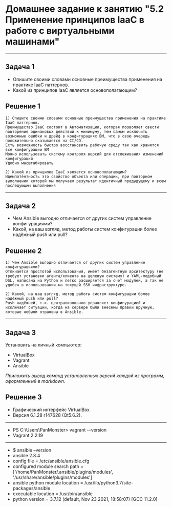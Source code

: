 
# Домашнее задание к занятию "5.2 Применение принципов IaaC в работе с виртуальными машинами"

---
## Задача 1

- Опишите своими словами основные преимущества применения на практике IaaC паттернов.
- Какой из принципов IaaC является основополагающим?

## Решение 1

	1) Опишите своими словами основные преимущества применения на практике IaaC паттернов.
	Преимущество IaaC состоит в Автоматизации, которая позволяет свести повторение одинаковых действий к минимуму, тем самым исключить возможные ошибки и дрейф в конфигурациях ВМ, что в свою очередь положительно сказывается на CI/CD.
	Есть возможность быстро восстановить рабочую среду так как хранятся все конфигурации ВМ
	Можно использовать систему контроля версий для отслеживания изменений конфигураций
	Удобно масштабировать
	
	2) Какой из принципов IaaC является основополагающим?
	Идемпоте́нтность это свойство объекта или операции, при повторном выполнении которой мы получаем результат идентичный предыдущему и всем последующим выполнения

  
---
## Задача 2

- Чем Ansible выгодно отличается от других систем управление конфигурациями?
- Какой, на ваш взгляд, метод работы систем конфигурации более надёжный push или pull?

## Решение 2

	1) Чем Ansible выгодно отличается от других систем управление конфигурациями?
	Отличается простотой использования, имеет безагентную архитектуру (не требует установки агента/клиента на целевую систему) и YAML-подобный DSL, написана на Python и легко расширяется за счет модулей, а так же удобен в использовании на текущей SSH инфраструктуре.
	
	2) Какой, на ваш взгляд, метод работы систем конфигурации более надёжный push или pull?
	Push надёжней, т.к. централизованно управляет конфигурацией и исключает ситуации, когда на сервере были внесены правки вручную, которые небыли отражены в Ansible.

---
## Задача 3

Установить на личный компьютер:

- VirtualBox
- Vagrant
- Ansible

*Приложить вывод команд установленных версий каждой из программ, оформленный в markdown.*

## Решение 3

- Графический интерфейс VirtualBox
- Версия 6.1.28 r147628 (Qt5.6.2).

------------------
- PS C:\Users\PanMonster> vagrant --version
- Vagrant 2.2.19

-----------------------
- $ ansible –version
- ansible 2.8.4
- config file = /etc/ansible/ansible.cfg
- configured module search path = ['/home/PanMonster/.ansible/plugins/modules', '/usr/share/ansible/plugins/modules']
- ansible python module location = /usr/lib/python3.7/site-packages/ansible
- executable location = /usr/bin/ansible
- python version = 3.7.12 (default, Nov 23 2021, 18:58:07) [GCC 11.2.0]
